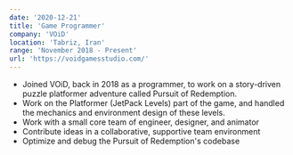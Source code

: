 ```yaml
---
date: '2020-12-21'
title: 'Game Programmer'
company: 'VOiD'
location: 'Tabriz, Iran'
range: 'November 2018 - Present'
url: 'https://voidgamesstudio.com/'
---
```


- Joined VOiD, back in 2018 as a programmer, to work on a story-driven puzzle platformer adventure called Pursuit of Redemption.
- Work on the Platformer (JetPack Levels) part of the game, and handled the mechanics and environment design of these levels.
- Work with a small core team of engineer, designer, and animator
- Contribute ideas in a collaborative, supportive team environment
- Optimize and debug the Pursuit of Redemption's codebase    